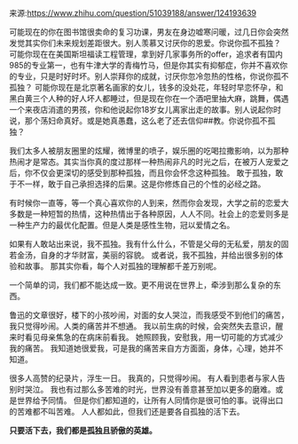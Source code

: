 来源:https://www.zhihu.com/question/51039188/answer/124193639

可能现在的你在图书馆很卖命的复习功课，男友在身边嘘寒问暖，过几日你会突然发觉其实你们未来规划差距很大。别人羡慕又讨厌你的恩爱。你说你孤不孤独？
可能你现在在美国斯坦福读工程管理，拿到好几家事务所的offer，追求者有国内985的专业第一，也有牛津大学的青梅竹马，但是你其实有抑郁症，你并不喜欢你的专业，只是时好时坏。别人崇拜你的成就，讨厌你忽冷忽热的性格，你说你孤不孤独？
可能你现在是北京著名画家的女儿，钱多的没处花，年轻时早恋怀孕，和黑白黄三个人种的好人坏人都睡过，但是现在你在一个酒吧里抽大麻，跳舞，偶遇一个来夜店消遣的男孩，你和他说起你18岁女儿离家出走的故事。别人说起你时说，那个荡妇命真好。或是她真愚蠢，这么老了还去信仰##教。你说你孤不孤独？

我们太多人被朋友圈里的炫耀，微博里的喷子，娱乐圈的吃喝拉撒影响，以为那种热闹才是常态。其实当你真的度过那样一种热闹非凡的时光之后，在被万人宠爱之后，你不仅会更深切的感受到那种孤独，而且你会怀念这种孤独。
敢于孤独，敢于不一样，敢于自己承担选择的后果。这是你修炼自己的个性的必经之路。

有时候你一直等，等一个真心喜欢你的人到来，然而你会发现，大学之前的恋爱大多数是一种短暂的热情，这种热情出于各种原因，人人不同。社会上的恋爱则多是一种生产力的最优化配置。但是人类是感性生物，冠以爱情之名。

如果有人敢站出来说，我不孤独。我有什么什么，不管是父母的无私爱，朋友的固若金汤，自身的才华财富，美丽的容貌。
或者说，我不孤独，并给出很多别的体验和故事。
那其实你看，每个人对孤独的理解都千差万别呢。

一个简单的词，我们都不能达成一致。更不用说在世界上，牵涉到那么复杂的东西。

鲁迅的文章很好，楼下的小孩吵闹，对面的女人哭泣，而我感受不到他们的痛苦，我只觉得吵闹。人类的痛苦并不想通。
我以前生病的时候，会突然失去意识，醒来时看见母亲焦急的在病床前看我。
她照顾我，安慰我，用一切可能的方式减少我的痛苦。
我知道她很爱我，可是我的痛苦来自方方面面，身体，心理，她并不知道。

很多人高赞的纪录片，浮生一日。
我真的，只觉得吵闹。
有人看到患者与家人告别时哭泣。
我也有过那么多苦难的时光，世界没有善意甚至加以更多的磨难。或是世界给予同情。
但是你们都知道的，让所有人同情你是很可怕的事。说得出口的苦难都不叫苦难。
人人都如此，但我们还是要各自孤独的活下去。

**只要活下去，我们都是孤独且骄傲的英雄。**

